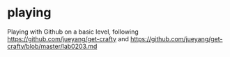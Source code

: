 # playing
Playing with Github on a basic level, following https://github.com/jueyang/get-crafty and  https://github.com/jueyang/get-crafty/blob/master/lab0203.md

